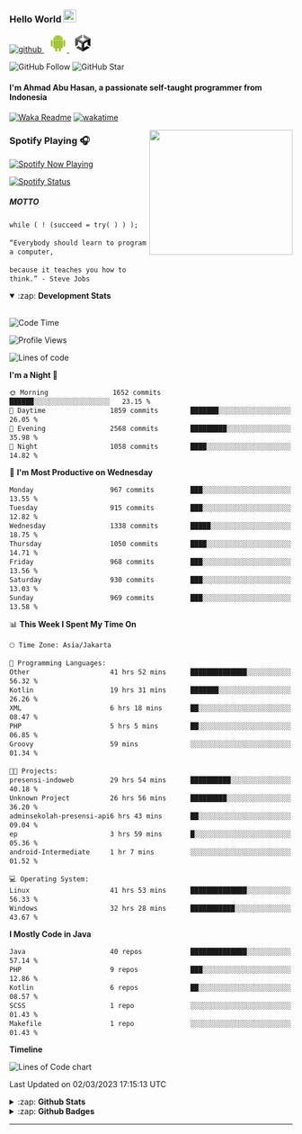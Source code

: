 ### Hello World <img src="https://github.com/eby8zevin/eby8zevin/blob/main/assets/Hi.gif"  width="23" height="23">

<p align="left">
  <a href="https://github.com/eby8zevin" target="_blank">
    <img src="https://github.com/eby8zevin/eby8zevin/blob/main/assets/GitHub.png" alt="github" width="33" height="33"/>
  </a>
  &nbsp;
  <a href="https://github.com/eby8zevin/QRBarcode" target="_blank">
    <img src="https://raw.githubusercontent.com/devicons/devicon/master/icons/android/android-plain.svg" alt="android" width="33" height="33"/>
  </a>
  &nbsp;
  <a href="https://github.com/eby8zevin/unity-ARMarker" target="_blank">
    <img src="https://raw.githubusercontent.com/devicons/devicon/master/icons/unity/unity-original.svg" alt="unity" width="33" height="33"/>
  </a>
</p>

![GitHub Follow](https://img.shields.io/github/followers/eby8zevin.svg?style=social&label=Follow)
![GitHub Star](https://img.shields.io/github/stars/eby8zevin?affiliations=OWNER%2CCOLLABORATOR&style=social&label=Star)

#### I'm Ahmad Abu Hasan, a passionate self-taught programmer from Indonesia

[![Waka Readme](https://github.com/eby8zevin/eby8zevin/actions/workflows/anmol098.yml/badge.svg)](https://github.com/eby8zevin/eby8zevin/actions/workflows/anmol098.yml)
[![wakatime](https://wakatime.com/badge/user/bbcd646f-1daf-4865-a20e-46d4c803e6f8.svg)](https://wakatime.com/@bbcd646f-1daf-4865-a20e-46d4c803e6f8)

<img src="https://github.com/eby8zevin/eby8zevin/blob/main/assets/Octocat.png" width="255" height="222" align='right'>

### Spotify Playing 🎧

[<img src="https://spotify-now-playing-ahmadabuhasan.vercel.app/api/spotify-playing" alt="Spotify Now Playing" width="350" />](https://open.spotify.com/user/gr3y7pr12w9ol2dy2ccdb10e7)

[<img src="https://readme-spotify-status-ahmadabuhasan.vercel.app/api/run-spotify-status" alt="Spotify Status" width="350" />](https://open.spotify.com/user/gr3y7pr12w9ol2dy2ccdb10e7)

##### MOTTO

```
while ( ! (succeed = try( ) ) );

“Everybody should learn to program a computer,

because it teaches you how to think.” - Steve Jobs
```

<details open>
  <summary> :zap: <b>Development Stats</b> </summary>
<br/>

<!--START_SECTION:waka-->
![Code Time](http://img.shields.io/badge/Code%20Time-2%2C843%20hrs%2010%20mins-blue)

![Profile Views](http://img.shields.io/badge/Profile%20Views-14-blue)

![Lines of code](https://img.shields.io/badge/From%20Hello%20World%20I%27ve%20Written-1.1%20million%20lines%20of%20code-blue)

**I'm a Night 🦉** 

```text
🌞 Morning                1652 commits        ██████░░░░░░░░░░░░░░░░░░░   23.15 % 
🌆 Daytime                1859 commits        ███████░░░░░░░░░░░░░░░░░░   26.05 % 
🌃 Evening                2568 commits        █████████░░░░░░░░░░░░░░░░   35.98 % 
🌙 Night                  1058 commits        ████░░░░░░░░░░░░░░░░░░░░░   14.82 % 
```
📅 **I'm Most Productive on Wednesday** 

```text
Monday                   967 commits         ███░░░░░░░░░░░░░░░░░░░░░░   13.55 % 
Tuesday                  915 commits         ███░░░░░░░░░░░░░░░░░░░░░░   12.82 % 
Wednesday                1338 commits        █████░░░░░░░░░░░░░░░░░░░░   18.75 % 
Thursday                 1050 commits        ████░░░░░░░░░░░░░░░░░░░░░   14.71 % 
Friday                   968 commits         ███░░░░░░░░░░░░░░░░░░░░░░   13.56 % 
Saturday                 930 commits         ███░░░░░░░░░░░░░░░░░░░░░░   13.03 % 
Sunday                   969 commits         ███░░░░░░░░░░░░░░░░░░░░░░   13.58 % 
```


📊 **This Week I Spent My Time On** 

```text
🕑︎ Time Zone: Asia/Jakarta

💬 Programming Languages: 
Other                    41 hrs 52 mins      ██████████████░░░░░░░░░░░   56.32 % 
Kotlin                   19 hrs 31 mins      ███████░░░░░░░░░░░░░░░░░░   26.26 % 
XML                      6 hrs 18 mins       ██░░░░░░░░░░░░░░░░░░░░░░░   08.47 % 
PHP                      5 hrs 5 mins        ██░░░░░░░░░░░░░░░░░░░░░░░   06.85 % 
Groovy                   59 mins             ░░░░░░░░░░░░░░░░░░░░░░░░░   01.34 % 

🐱‍💻 Projects: 
presensi-indoweb         29 hrs 54 mins      ██████████░░░░░░░░░░░░░░░   40.18 % 
Unknown Project          26 hrs 56 mins      █████████░░░░░░░░░░░░░░░░   36.20 % 
adminsekolah-presensi-api6 hrs 43 mins       ██░░░░░░░░░░░░░░░░░░░░░░░   09.04 % 
ep                       3 hrs 59 mins       █░░░░░░░░░░░░░░░░░░░░░░░░   05.36 % 
android-Intermediate     1 hr 7 mins         ░░░░░░░░░░░░░░░░░░░░░░░░░   01.52 % 

💻 Operating System: 
Linux                    41 hrs 53 mins      ██████████████░░░░░░░░░░░   56.33 % 
Windows                  32 hrs 28 mins      ███████████░░░░░░░░░░░░░░   43.67 % 
```

**I Mostly Code in Java** 

```text
Java                     40 repos            ██████████████░░░░░░░░░░░   57.14 % 
PHP                      9 repos             ███░░░░░░░░░░░░░░░░░░░░░░   12.86 % 
Kotlin                   6 repos             ██░░░░░░░░░░░░░░░░░░░░░░░   08.57 % 
SCSS                     1 repo              ░░░░░░░░░░░░░░░░░░░░░░░░░   01.43 % 
Makefile                 1 repo              ░░░░░░░░░░░░░░░░░░░░░░░░░   01.43 % 
```



**Timeline**

![Lines of Code chart](https://raw.githubusercontent.com/eby8zevin/eby8zevin/main/assets/bar_graph.png)


 Last Updated on 02/03/2023 17:15:13 UTC
<!--END_SECTION:waka-->

</details>

<details>
  <summary> :zap: <b>Github Stats</b> </summary>
<p align="center">:heart:</p>
<p align="center"><a href="https://github.com/eby8zevin">
  <img src="https://github-readme-stats.vercel.app/api?username=eby8zevin&show_icons=true&theme=dark&line_height=20">
  <img src="https://github-readme-stats.vercel.app/api/top-langs/?username=eby8zevin&layout=compact&theme=dark">
</a></p>
<p align="center">
  <a href="https://github.com/eby8zevin">
    <img src="https://github-readme-streak-stats.herokuapp.com/?user=eby8zevin&theme=dark"/>
  </a>
</p>
</details>

<details>
  <summary> :zap: <b>Github Badges</b> </summary>
  <br>
  <a href='https://archiveprogram.github.com/'><img src='https://raw.githubusercontent.com/acervenky/animated-github-badges/master/assets/acbadge.gif' width='40' height='40'></a> 
  <a href='https://docs.github.com/en/developers'><img src='https://raw.githubusercontent.com/acervenky/animated-github-badges/master/assets/devbadge.gif' width='40' height='40'></a> 
  <a href='https://github.com/pricing'><img src='https://raw.githubusercontent.com/acervenky/animated-github-badges/master/assets/pro.gif' width='40' height='40'></a> 
  <a href='https://stars.github.com/'><img src='https://raw.githubusercontent.com/acervenky/animated-github-badges/master/assets/starbadge.gif' width='35' height='35'></a> 
  <a href='https://docs.github.com/en/github/supporting-the-open-source-community-with-github-sponsors'><img src='https://raw.githubusercontent.com/acervenky/animated-github-badges/master/assets/sponsorbadge.gif' width='35' height='35'></a>
</details>

---
